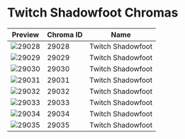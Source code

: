 # Twitch Shadowfoot Chromas



| Preview | Chroma ID | Name |
|---------|-----------|------|
| ![29028](https://raw.communitydragon.org/latest/plugins/rcp-be-lol-game-data/global/default/v1/champion-chroma-images/29/29028.png) | 29028 | Twitch Shadowfoot |
| ![29029](https://raw.communitydragon.org/latest/plugins/rcp-be-lol-game-data/global/default/v1/champion-chroma-images/29/29029.png) | 29029 | Twitch Shadowfoot |
| ![29030](https://raw.communitydragon.org/latest/plugins/rcp-be-lol-game-data/global/default/v1/champion-chroma-images/29/29030.png) | 29030 | Twitch Shadowfoot |
| ![29031](https://raw.communitydragon.org/latest/plugins/rcp-be-lol-game-data/global/default/v1/champion-chroma-images/29/29031.png) | 29031 | Twitch Shadowfoot |
| ![29032](https://raw.communitydragon.org/latest/plugins/rcp-be-lol-game-data/global/default/v1/champion-chroma-images/29/29032.png) | 29032 | Twitch Shadowfoot |
| ![29033](https://raw.communitydragon.org/latest/plugins/rcp-be-lol-game-data/global/default/v1/champion-chroma-images/29/29033.png) | 29033 | Twitch Shadowfoot |
| ![29034](https://raw.communitydragon.org/latest/plugins/rcp-be-lol-game-data/global/default/v1/champion-chroma-images/29/29034.png) | 29034 | Twitch Shadowfoot |
| ![29035](https://raw.communitydragon.org/latest/plugins/rcp-be-lol-game-data/global/default/v1/champion-chroma-images/29/29035.png) | 29035 | Twitch Shadowfoot |